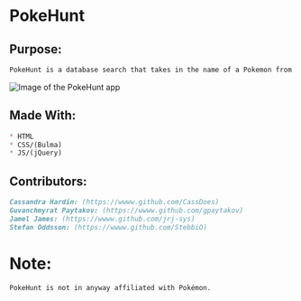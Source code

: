 # PokeHunt

## Purpose: 
```md
PokeHunt is a database search that takes in the name of a Pokemon from the user and returns basic info such as the Pokemon image, type, and stats. 
```

![Image of the PokeHunt app]()

## Made With:
```md
* HTML
* CSS/(Bulma)
* JS/(jQuery)
```

## Contributors: 
```md
Cassandra Hardin: (https://wwww.github.com/CassDoes)  
Guvanchmyrat Paytakov: (https://wwww.github.com/gpaytakov)  
Jamel James: (https://wwww.github.com/jrj-sys)   
Stefan Oddsson: (https://wwww.github.com/StebbiO)  
```

# Note:
```md
PokeHunt is not in anyway affiliated with Pokémon. 
```

